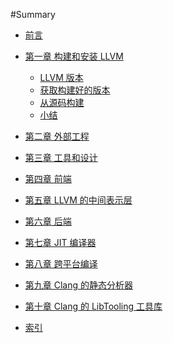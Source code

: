 #Summary

* [前言]()
* [第一章 构建和安装 LLVM]()
    * [LLVM 版本]()
    * [获取构建好的版本]()
    * [从源码构建]()
    * [小结]()
* [第二章 外部工程]()
* [第三章 工具和设计]()
* [第四章 前端]()
* [第五章 LLVM 的中间表示层]()
* [第六章 后端]()
* [第七章 JIT 编译器]()
* [第八章 跨平台编译]()
* [第九章 Clang 的静态分析器]()
* [第十章 Clang 的 LibTooling 工具库]()

* [索引]()